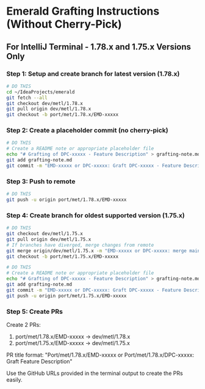 # Emerald Grafting Instructions (Without Cherry-Pick)

## For IntelliJ Terminal - 1.78.x and 1.75.x Versions Only

### Step 1: Setup and create branch for latest version (1.78.x)
```bash
# DO THIS
cd ~/IdeaProjects/emerald
git fetch --all
git checkout dev/metl/1.78.x
git pull origin dev/metl/1.78.x
git checkout -b port/met/1.78.x/EMD-xxxxx
```

### Step 2: Create a placeholder commit (no cherry-pick)
```bash
# DO THIS
# Create a README note or appropriate placeholder file
echo "# Grafting of DPC-xxxxx - Feature Description" > grafting-note.md
git add grafting-note.md
git commit -m "EMD-xxxxx or DPC-xxxxx: Graft DPC-xxxxx - Feature Description"
```

### Step 3: Push to remote
```bash
# DO THIS
git push -u origin port/met/1.78.x/EMD-xxxxx
```

### Step 4: Create branch for oldest supported version (1.75.x)
```bash
# DO THIS
git checkout dev/metl/1.75.x
git pull origin dev/metl/1.75.x
# If branches have diverged, merge changes from remote
git merge origin/dev/metl/1.75.x -m "EMD-xxxxx or DPC-xxxxx: merge main to resolve conflicts"
git checkout -b port/met/1.75.x/EMD-xxxxx

# DO THIS
# Create a README note or appropriate placeholder file
echo "# Grafting of DPC-xxxxx - Feature Description" > grafting-note.md
git add grafting-note.md
git commit -m "EMD-xxxxx or DPC-xxxxx: Graft DPC-xxxxx - Feature Description"
git push -u origin port/met/1.75.x/EMD-xxxxx
```

### Step 5: Create PRs
Create 2 PRs:
1. port/met/1.78.x/EMD-xxxxx → dev/metl/1.78.x
2. port/met/1.75.x/EMD-xxxxx → dev/metl/1.75.x

PR title format: "Port/met/1.78.x/EMD-xxxxx or Port/met/1.78.x/DPC-xxxxx: Graft Feature Description"

Use the GitHub URLs provided in the terminal output to create the PRs easily.
